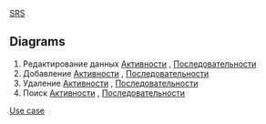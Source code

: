 [SRS](https://github.com/Boris-Lavrenov/projectTRTPO/blob/master/SRS.md)



## Diagrams 

1. Редактирование данных [Активности](https://github.com/Boris-Lavrenov/projectTRTPO/blob/master/Diagram/Activity%20Diagram1%20b.png) , [Последовательности](https://github.com/Boris-Lavrenov/projectTRTPO/blob/master/Diagram/Sequence%20Diagram%20b%201.png)
2. Добавление [Активности](https://github.com/Boris-Lavrenov/projectTRTPO/blob/master/Diagram/Activity%20Diagram2%20b.png) , [Последовательности](https://github.com/Boris-Lavrenov/projectTRTPO/blob/master/Diagram/Sequence%20Diagram%20b%202.png)
3. Удаление [Активности](https://github.com/Boris-Lavrenov/projectTRTPO/blob/master/Diagram/Activity%20Diagram3%20b.png) , [Последовательности](https://github.com/Boris-Lavrenov/projectTRTPO/blob/master/Diagram/Sequence%20Diagram%20%20b%203.png)
4. Поиск [Активности](https://github.com/Boris-Lavrenov/projectTRTPO/blob/master/Diagram/Activity%20Diagram4%20b.png) , [Последовательности](https://github.com/Boris-Lavrenov/projectTRTPO/blob/master/Diagram/Sequence%20Diagram%20b%204.png)

[Use case](https://github.com/Boris-Lavrenov/projectTRTPO/blob/master/Diagram/Use%20case%20b.png)

